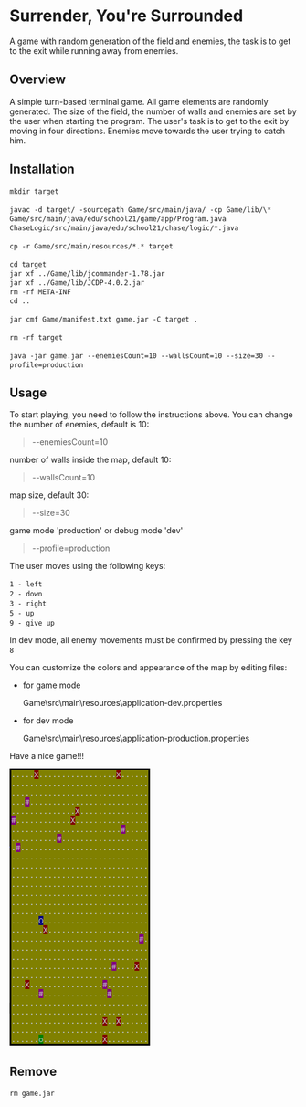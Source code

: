 # Surrender, You're Surrounded
A game with random generation of the field and enemies, the task is to get to the exit while running away from enemies.

## Overview

A simple turn-based terminal game. All game elements are randomly generated. The size of the field, the number of walls and enemies are set by the user when starting the program. The user's task is to get to the exit by moving in four directions. Enemies move towards the user trying to catch him.

## Installation

    mkdir target

    javac -d target/ -sourcepath Game/src/main/java/ -cp Game/lib/\*  Game/src/main/java/edu/school21/game/app/Program.java ChaseLogic/src/main/java/edu/school21/chase/logic/*.java

    cp -r Game/src/main/resources/*.* target

    cd target
    jar xf ../Game/lib/jcommander-1.78.jar
    jar xf ../Game/lib/JCDP-4.0.2.jar
    rm -rf META-INF
    cd ..

    jar cmf Game/manifest.txt game.jar -C target .

    rm -rf target

    java -jar game.jar --enemiesCount=10 --wallsCount=10 --size=30 --profile=production

## Usage

To start playing, you need to follow the instructions above.
You can change the number of enemies, default is 10:

>--enemiesCount=10

number of walls inside the map, default 10:

>--wallsCount=10

map size, default 30:

>--size=30

game mode 'production' or debug mode 'dev'

>--profile=production

The user moves using the following keys:

`1 - left`\
`2 - down`\
`3 - right`\
`5 - up`\
`9 - give up`

In dev mode, all enemy movements must be confirmed by pressing the key `8`

You can customize the colors and appearance of the map by editing files:
- for game mode

    Game\src\main\resources\application-dev.properties

- for dev mode

    Game\src\main\resources\application-production.properties

Have a nice game!!!

![ScreenShot](screenshot.png)

## Remove

    rm game.jar